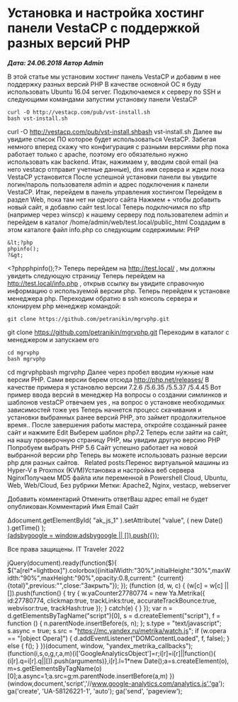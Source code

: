 # Установка и настройка хостинг панели VestaCP c поддержкой разных версий PHP                	  
***Дата: 24.06.2018 Автор Admin***

В этой статье мы установим хостинг панель VestaCP и добавим в нее поддержку разных версий PHP
В качестве основной ОС я буду использовать Ubuntu 16.04 server.
Подключаемся к серверу по SSH и следующими командами запустим установку панели VestaCP
```
curl -O http://vestacp.com/pub/vst-install.sh
bash vst-install.sh
```
curl -O http://vestacp.com/pub/vst-install.shbash vst-install.sh
Далее вы увидите список ПО которое будет использоваться VestaCP.
Забегая немного вперед скажу что конфигурация с разными версиями php пока работает только с apache, поэтому его обязательно нужно использовать как backend.
Итак, нажимаем y, вводим свой email (на него vestacp отправит учетные данные), dns имя сервера и ждем пока VestaCP установится
После успешной установки панели вы увидите логин/пароль пользователя admin и адрес подключения к панели VestaCP.
Итак, перейдем в панель управления хостингом
Перейдем в раздел Web, пока там нет ни одного сайта
Нажмем + чтобы добавить новый сайт, я добавлю сайт test.local
Теперь подключимся по sftp (например через winscp) к нашему серверу под пользователем admin и перейдем в каталог /home/admin/web/test.local/public_html
Создадим в этом каталоге файл info.php со следующим содержимым:
PHP
```
&lt;?php
phpinfo();
?&gt;
```
&lt;?phpphpinfo();?&gt;
Теперь перейдем на http://test.local/ , мы должны увидеть следующую страницу
Теперь перейдем на http://test.local/info.php , открыв ссылку вы увидите справочную информацию о используемой версии php.
Теперь перейдем к установке менеджера php.
Переходим обратно в ssh консоль сервера и клонируем php менеджер командой:
```
git clone https://github.com/petranikin/mgrvphp.git
```
git clone https://github.com/petranikin/mgrvphp.git
Переходим в каталог с менеджером и запускаем его
```
cd mgrvphp
bash mgrvphp
```
cd mgrvphpbash mgrvphp
Далее через пробел вводим нужные нам версии PHP.
Сами версии берем отсюда http://php.net/releases/ 
В качестве примера я установлю версии 7.2.6 /5.6.35 /5.5.37 /5.4.45
Вот пример ввода версий в менеджер
На вопросы о создании симлинков и шаблонов vestaCP отвечаем yes , на вопрос о установке необходимых зависимостей тоже yes
Теперь начнется процесс скачивания и установки выбранных ранее версий PHP, это займет продолжительное время..
После завершения работы мастера, откройте созданный ранее сайт и нажмите Edit
Выберем шаблон php7.2
Теперь если зайти на сайт, на нашу проверочную страницу PHP, мы увидим другую версию PHP
Попробуем выбрать PHP 5.6
Сайт успешно работает на новой выбранной версии php
Теперь вы можете использовать разные версии php для разных сайтов.
&nbsp;
Related posts:Перенос виртуальной машины из Hyper-V в Proxmox (KVM)Установка и настройка веб сервера NginxПолучаем MD5 файла или переменной в Powershell
 Cloud, Ubuntu, Web, Web/Cloud, Без рубрики 
 Метки: Apache2, Nginx, vestacp, webserver  
                        
Добавить комментарий Отменить ответВаш адрес email не будет опубликован.Комментарий Имя 
Email 
Сайт 
 
&#916;document.getElementById( "ak_js_1" ).setAttribute( "value", ( new Date() ).getTime() );	
<ins class="adsbygoogle"
style="display:block"
data-ad-client="ca-pub-1890562251101921"
data-ad-slot="9117958896"
data-ad-format="auto">
(adsbygoogle = window.adsbygoogle || []).push({});
  
Все права защищены. IT Traveler 2022 
                            
jQuery(document).ready(function($){
$("a[rel*=lightbox]").colorbox({initialWidth:"30%",initialHeight:"30%",maxWidth:"90%",maxHeight:"90%",opacity:0.8,current:" {current}  {total}",previous:"",close:"Закрыть"});
});
(function (d, w, c) {
(w[c] = w[c] || []).push(function() {
try {
w.yaCounter27780774 = new Ya.Metrika({
id:27780774,
clickmap:true,
trackLinks:true,
accurateTrackBounce:true,
webvisor:true,
trackHash:true
});
} catch(e) { }
});
var n = d.getElementsByTagName("script")[0],
s = d.createElement("script"),
f = function () { n.parentNode.insertBefore(s, n); };
s.type = "text/javascript";
s.async = true;
s.src = "https://mc.yandex.ru/metrika/watch.js";
if (w.opera == "[object Opera]") {
d.addEventListener("DOMContentLoaded", f, false);
} else { f(); }
})(document, window, "yandex_metrika_callbacks");
(function(i,s,o,g,r,a,m){i['GoogleAnalyticsObject']=r;i[r]=i[r]||function(){
(i[r].q=i[r].q||[]).push(arguments)},i[r].l=1*new Date();a=s.createElement(o),
m=s.getElementsByTagName(o)[0];a.async=1;a.src=g;m.parentNode.insertBefore(a,m)
})(window,document,'script','//www.google-analytics.com/analytics.js','ga');
ga('create', 'UA-58126221-1', 'auto');
ga('send', 'pageview');
